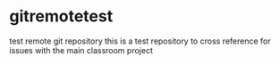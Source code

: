 # gitremotetest
test remote git repository
this is a test repository to cross reference for issues with the main classroom project
